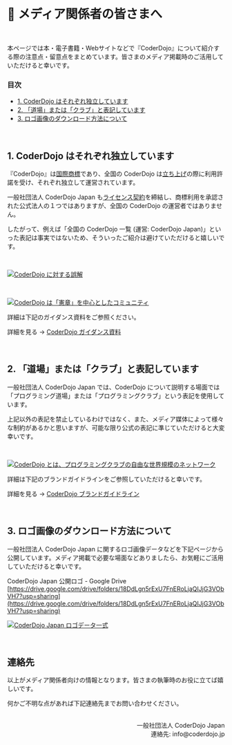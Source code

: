 # 📰 メディア関係者の皆さまへ
<br>

本ページでは本・電子書籍・Webサイトなどで『CoderDojo』について紹介する際の注意点・留意点をまとめています。皆さまのメディア掲載時のご活用していただけると幸いです。

### 目次

<ul>
  <li><a href='#coderdojo-guidance'>1. CoderDojo はそれぞれ独立しています</a></li>
  <li><a href='#coderdojo-in-writing'>2. 「道場」または「クラブ」と表記しています</a></li>
  <div id='coderdojo-guidance'></div>
  <li><a href='#how-to-download'>3. ロゴ画像のダウンロード方法について</a></li>
</ul>

<br>

## 1. CoderDojo はそれぞれ独立しています

『CoderDojo』は[国際商標](https://www.j-platpat.inpit.go.jp/c1800/TR/JP-1357811-20170505/5C263F4C39C728E3508F107B2F2A6E9A167FE92DE098F8B2D84E210E18FDA614/49/ja)であり、全国の CoderDojo は[立ち上げ](https://coderdojo.jp/kata#startup)の際に利用許諾を受け、それぞれ独立して運営されています。

一般社団法人 CoderDojo Japan も[ライセンス契約](https://coderdojo.jp/docs/regional-license)を締結し、商標利用を承認された公式法人の１つではありますが、全国の CoderDojo の運営者ではありません。

したがって、例えば「全国の CoderDojo 一覧 (運営: CoderDojo Japan)」といった表記は事実ではないため、そういったご紹介は避けていただけると嬉しいです。

<br>

[![CoderDojo に対する誤解](/img/coderdojo-guidance-1.png)](/#welcome)

<br>

[![CoderDojo は「憲章」を中心としたコミュニティ](/img/coderdojo-guidance-2.png)](/#welcome)

詳細は下記のガイダンス資料をご参照ください。

<div id='coderdojo-in-writing'></div>

詳細を見る → [CoderDojo ガイダンス資料](/#welcome)

<br>


## 2. 「道場」または「クラブ」と表記しています

一般社団法人 CoderDojo Japan では、CoderDojo について説明する場面では「プログラミング道場」または「プログラミングクラブ」という表記を使用しています。

上記以外の表記を禁止しているわけではなく、また、メディア媒体によって様々な制約があるかと思いますが、可能な限り公式の表記に準じていただけると大変幸いです。

<br>

[![CoderDojo とは、プログラミングクラブの自由な世界規模のネットワーク](/img/coderdojo-guidance-3.png)](/#welcome)

詳細は下記のブランドガイドラインをご参照していただけると幸いです。

<div id='how-to-download'></div>

詳細を見る → [CoderDojo ブランドガイドライン](/docs/brand-guidelines)

<br>

## 3. ロゴ画像のダウンロード方法について

一般社団法人 CoderDojo Japan に関するロゴ画像データなどを下記ページから公開しています。メディア掲載で必要な場面などありましたら、お気軽にご活用していただけると幸いです。

CoderDojo Japan 公開ロゴ - Google Drive    
[https://drive.google.com/drive/folders/18DdLgn5rExU7FnERoLjaQIJjG3VObVH7?usp=sharing](https://drive.google.com/drive/folders/18DdLgn5rExU7FnERoLjaQIJjG3VObVH7?usp=sharing)

[![CoderDojo Japan ロゴデータ一式](/img/for-press.png)](https://drive.google.com/drive/folders/18DdLgn5rExU7FnERoLjaQIJjG3VObVH7?usp=sharing)


<br>

<h2>連絡先</h2>

以上がメディア関係者向けの情報となります。皆さまの執筆時のお役に立てば嬉しいです。

何かご不明な点があれば下記連絡先までお問い合わせください。

<br>
<div align="right">
一般社団法人 CoderDojo Japan<br>
連絡先: info@coderdojo.jp
</div>
